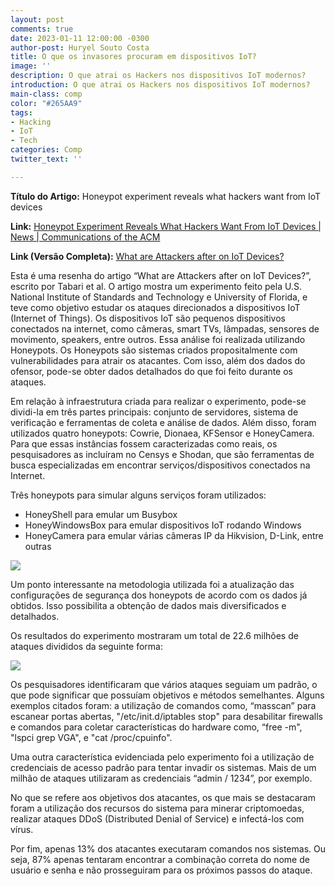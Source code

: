```yaml
---
layout: post
comments: true
date: 2023-01-11 12:00:00 -0300
author-post: Huryel Souto Costa
title: O que os invasores procuram em dispositivos IoT?
image: ''
description: O que atrai os Hackers nos dispositivos IoT modernos?
introduction: O que atrai os Hackers nos dispositivos IoT modernos?
main-class: comp
color: "#265AA9"
tags:
- Hacking
- IoT
- Tech
categories: Comp
twitter_text: ''

---
```


**Título do Artigo:** Honeypot experiment reveals what hackers want from IoT devices

**Link:**  [Honeypot Experiment Reveals What Hackers Want From IoT Devices | News | Communications of the ACM](https://cacm.acm.org/news/257716-honeypot-experiment-reveals-what-hackers-want-from-iot-devices/fulltext)

**Link (Versão Completa):** [What are Attackers after on IoT Devices?](https://arxiv.org/pdf/2112.10974.pdf)


Esta é uma resenha do artigo “What are Attackers after on IoT Devices?”, escrito por Tabari et al. O artigo mostra um experimento feito pela U.S. National Institute of Standards and Technology e University of Florida, e teve como objetivo estudar os ataques direcionados a dispositivos IoT (Internet of Things). Os dispositivos IoT são pequenos dispositivos conectados na internet, como câmeras, smart TVs, lâmpadas, sensores de movimento, speakers, entre outros. Essa análise foi realizada utilizando Honeypots. Os Honeypots são sistemas criados propositalmente com vulnerabilidades para atrair os atacantes. Com isso, além dos dados do ofensor, pode-se obter dados detalhados do que foi feito durante os ataques.

Em relação à infraestrutura criada para realizar o experimento, pode-se dividi-la em três partes principais: conjunto de servidores, sistema de verificação e ferramentas de coleta e análise de dados. Além disso, foram utilizados quatro honeypots: Cowrie, Dionaea, KFSensor e HoneyCamera. Para que essas instâncias fossem caracterizadas como reais, os pesquisadores as incluíram no Censys e Shodan, que são ferramentas de busca especializadas em encontrar serviços/dispositivos conectados na Internet.

Três honeypots para simular alguns serviços foram utilizados: 
 - HoneyShell para emular um Busybox
 - HoneyWindowsBox para emular dispositivos IoT rodando Windows
 - HoneyCamera para emular várias câmeras IP da Hikvision, D-Link, entre outras

![](/PrintF/assets/img/downloads/honeypotIMG1.jpg)

Um ponto interessante na metodologia utilizada foi a atualização das configurações de segurança dos honeypots de acordo com os dados já obtidos. Isso possibilita a obtenção de dados mais diversificados e detalhados.

Os resultados do experimento mostraram um total de 22.6 milhões de ataques divididos da seguinte forma:

![](/PrintF/assets/img/downloads/honeypotIMG2.jpg)

Os pesquisadores identificaram que vários ataques seguiam um padrão, o que pode significar que possuíam objetivos e métodos semelhantes. Alguns exemplos citados foram: a utilização de comandos como, “masscan” para escanear portas abertas, "/etc/init.d/iptables stop" para desabilitar firewalls e comandos para coletar características do hardware como, “free -m", "lspci grep VGA", e "cat /proc/cpuinfo".

Uma outra característica evidenciada pelo experimento foi a utilização de credenciais de acesso padrão para tentar invadir os sistemas. Mais de um milhão de ataques utilizaram as credenciais “admin / 1234”, por exemplo.

No que se refere aos objetivos dos atacantes, os que mais se destacaram foram a utilização dos recursos do sistema para minerar criptomoedas, realizar ataques DDoS (Distributed Denial of Service) e infectá-los com vírus.

Por fim, apenas 13% dos atacantes executaram comandos nos sistemas. Ou seja, 87% apenas tentaram encontrar a combinação correta do nome de usuário e senha e não prosseguiram para os próximos passos do ataque.
